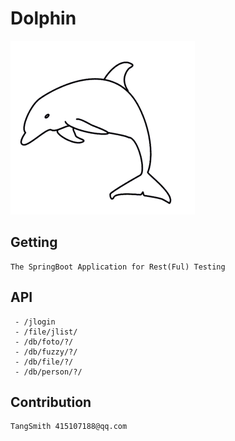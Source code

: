 # Dolphin

![Dolphin][1]

## Getting

```
The SpringBoot Application for Rest(Ful) Testing
```

## API

```
 - /jlogin
 - /file/jlist/
 - /db/foto/?/
 - /db/fuzzy/?/
 - /db/file/?/
 - /db/person/?/
```

## Contribution
```
TangSmith 415107188@qq.com
```
[1]: https://raw.githubusercontent.com/gs-gs-gs/Dolphin/master/resources/Dolphin.png
